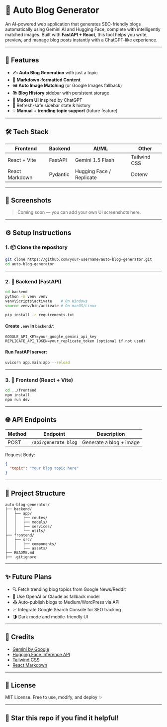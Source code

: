 # 🧠 Auto Blog Generator

An AI-powered web application that generates SEO-friendly blogs automatically using Gemini AI and Hugging Face, complete with intelligently matched images. Built with **FastAPI + React**, this tool helps you write, preview, and manage blog posts instantly with a ChatGPT-like experience.

---

## 🚀 Features

- ✍️ **Auto Blog Generation** with just a topic  
- 📄 **Markdown-formatted Content**  
- 🖼️ **Auto Image Matching** (or Google Images fallback)  
- 📚 **Blog History** sidebar with persistent storage  
- 🧠 **Modern UI** inspired by ChatGPT  
- 🔁 Refresh-safe sidebar state & history  
- 💡 **Manual + trending topic support** (future feature)

---

## 🛠 Tech Stack

| Frontend | Backend | AI/ML | Other |
|----------|---------|-------|-------|
| React + Vite | FastAPI | Gemini 1.5 Flash | Tailwind CSS |
| React Markdown | Pydantic | Hugging Face / Replicate | Dotenv |

---

## 📸 Screenshots

> Coming soon — you can add your own UI screenshots here.

---

## ⚙️ Setup Instructions

### 1. 📦 Clone the repository

```bash
git clone https://github.com/your-username/auto-blog-generator.git
cd auto-blog-generator
```

---

### 2. 🧪 Backend (FastAPI)

```bash
cd backend
python -m venv venv
venv\Scripts\activate    # On Windows
source venv/bin/activate # On macOS/Linux

pip install -r requirements.txt
```

#### Create `.env` in `backend/`:

```
GOOGLE_API_KEY=your_google_gemini_api_key
REPLICATE_API_TOKEN=your_replicate_token (optional if not used)
```

#### Run FastAPI server:
```bash
uvicorn app.main:app --reload
```

---

### 3. 🎨 Frontend (React + Vite)

```bash
cd ../frontend
npm install
npm run dev
```

---

## 🌐 API Endpoints

| Method | Endpoint           | Description              |
|--------|--------------------|--------------------------|
| POST   | `/api/generate_blog` | Generate a blog + image |

Request Body:
```json
{
  "topic": "Your blog topic here"
}
```

---

## 📁 Project Structure

```
auto-blog-generator/
├── backend/
│   ├── app/
│   │   ├── routes/
│   │   ├── models/
│   │   ├── services/
│   │   └── utils/
├── frontend/
│   ├── src/
│   │   ├── components/
│   │   ├── assets/
├── README.md
├── .gitignore
```

---

## ✨ Future Plans

- 🔍 Fetch trending blog topics from Google News/Reddit
- 🧠 Use OpenAI or Claude as fallback model
- 📤 Auto-publish blogs to Medium/WordPress via API
- 📈 Integrate Google Search Console for SEO tracking
- 🌗 Dark mode and mobile-friendly UI

---

## 🙌 Credits

- [Gemini by Google](https://ai.google.dev/)
- [Hugging Face Inference API](https://huggingface.co/inference-api)
- [Tailwind CSS](https://tailwindcss.com/)
- [React Markdown](https://github.com/remarkjs/react-markdown)

---

## 📄 License

MIT License. Free to use, modify, and deploy ✨

---

## 🌟 Star this repo if you find it helpful!